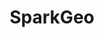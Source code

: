 ---
title: SparkGeo
url: https://sparkgeo.com/
image: ./media/sparkgeo-logo-white.png
group: Silver
---